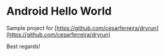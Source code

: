 # Android Hello World

Sample project for [https://github.com/cesarferreira/dryrun](https://github.com/cesarferreira/dryrun)


Best regards!
